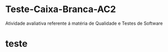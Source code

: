 # Teste-Caixa-Branca-AC2
Atividade avaliativa referente á matéria de Qualidade e Testes de Software
# teste
